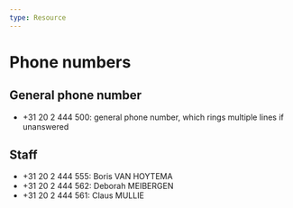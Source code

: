 ```yaml
---
type: Resource
---
```


# Phone numbers

## General phone number

* +31 20 2 444 500: general phone number, which rings multiple lines if unanswered

## Staff

* +31 20 2 444 555: Boris VAN HOYTEMA
* +31 20 2 444 562: Deborah MEIBERGEN
* +31 20 2 444 561: Claus MULLIE
